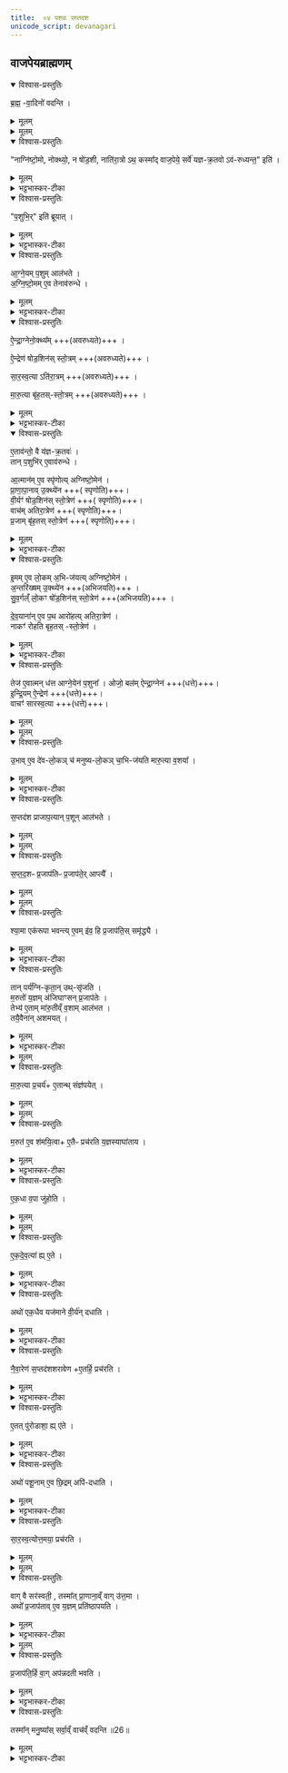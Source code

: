 ```yaml
---
title:  ०४ पशवः सप्तदश
unicode_script: devanagari
---
```

## वाजपेयब्राह्मणम्  
<details open><summary>विश्वास-प्रस्तुतिः</summary>

ब्र॒ह्म॒ -वा॒दिनो॑ वदन्ति ।  
</details>

<details><summary>मूलम्</summary>

ब्र॒ह्म॒ -वा॒दिनो॑ वदन्ति ।  
</details>


<details><summary>मूलम्</summary>

नाग्नि॑ष्टो॒मो नोक्थ्यः॑ ।
न षो॑ड॒शी नाति॑रा॒त्रः ।
अथ॒ कस्मा᳚द्वाज॒पेये॒ सर्वे॑ यज्ञक्र॒तवोऽव॑रुध्यन्त॒ इति॑ ।
</details>

<details open><summary>विश्वास-प्रस्तुतिः</summary>

"नाग्नि॑ष्टो॒मो, नोक्थ्यो॒, न षो॑ड॒शी, नाति॑रा॒त्रो ऽथ॒ कस्मा᳚द् वाज॒पेये॒ सर्वे॑ यज्ञ-क्र॒तवो ऽव॑-रुध्यन्त॒" इति॑ ।  
</details>

<details><summary>मूलम्</summary>

"नाग्नि॑ष्टो॒मो, नोक्थ्यो॒, न षो॑ड॒शी, नाति॑रा॒त्रो ऽथ॒ कस्मा᳚द् वाज॒पेये॒ सर्वे॑ यज्ञ-क्र॒तवो ऽव॑-रुध्यन्त॒" इति॑ ।  
</details>

<details><summary>भट्टभास्कर-टीका</summary>

1 ब्रह्मवादिन इत्यादि ॥ इदानीं पशुद्वारेण अग्निष्टोमादिरूपाणां वाजपेयस्य प्रतिपादयति - अग्निष्टोमाद्यात्मनोऽप्यस्य सर्वयज्ञक्रत्वात्मकत्वं वा कस्माद्धेतोर्भवति । अस्ति खलु स उपाय इति तज्जिज्ञासवो ब्रह्मवादिनः पृच्छन्ति । उक्थ्यादयोऽग्निष्टोमस्य गुणविकाराः । यज्ञाश्च क्रतवश्च यज्ञक्रतवः । क्रतवो यूपवन्तः, प्राधान्यात्पुनरुपादानम् ।
</details>

<details open><summary>विश्वास-प्रस्तुतिः</summary>

"प॒शुभि॒र्" इति॑ ब्रूयात् ।  
</details>

<details><summary>मूलम्</summary>

"प॒शुभि॒र्" इति॑ ब्रूयात् ।  
</details>

<details><summary>भट्टभास्कर-टीका</summary>

पशुभिरिति । तेभ्यः पशुभिरिति उत्तरं भूयात् ।
</details>

<details open><summary>विश्वास-प्रस्तुतिः</summary>

आ॒ग्ने॒यम् प॒शुम् आल॑भते ।  
अ॒ग्नि॒ष्टो॒मम् ए॒व तेनाव॑रुन्धे ।
</details>

<details><summary>मूलम्</summary>

आ॒ग्ने॒यम् प॒शुम् आल॑भते ।  
अ॒ग्नि॒ष्टो॒मम् ए॒व तेनाव॑रुन्धे ।
</details>

<details><summary>भट्टभास्कर-टीका</summary>

तांश्च दर्शयति - आग्नेयमित्यादि । आग्नेयादिभिरग्निष्टोमाद्यात्मताऽस्य क्रियते । आग्नेयादयोऽग्निष्टोमादीनां सवनपशवः क्रतुव्यावृत्तिहेतवः ।
</details>

<details open><summary>विश्वास-प्रस्तुतिः</summary>

ऐ॒न्द्रा॒ग्नेनो॒क्थ्य᳚म् +++(अवरुध्यते)+++ ।  

ऐ॒न्द्रेण॑ षोड॒शिन॑स् स्तो॒त्रम् +++(अवरुध्यते)+++ ।   

सा॒र॒स्व॒त्या ऽति॑रा॒त्रम् +++(अवरुध्यते)+++ ।

मा॒रु॒त्या बृ॑ह॒तस्-स्तो॒त्रम् +++(अवरुध्यते)+++ ।   
</details>

<details><summary>मूलम्</summary>

ऐ॒न्द्रा॒ग्नेनो॒क्थ्य᳚म् +++(अवरुध्यते)+++ ।  

ऐ॒न्द्रेण॑ षोड॒शिन॑स् स्तो॒त्रम् +++(अवरुध्यते)+++ ।   

सा॒र॒स्व॒त्या ऽति॑रा॒त्रम् +++(अवरुध्यते)+++ ।

मा॒रु॒त्या बृ॑ह॒तस्-स्तो॒त्रम् +++(अवरुध्यते)+++ ।   
</details>

<details><summary>भट्टभास्कर-टीका</summary>

सारस्वती मेषी । मारुती वशा ॥
</details>

<details open><summary>विश्वास-प्रस्तुतिः</summary>

ए॒ताव॑न्तो॒ वै य॑ज्ञ-क्र॒तवः॑ ।  
तान् प॒शुभि॑र्  ए॒वाव॑रुन्धे ।  

आ॒त्मान॑म् ए॒व स्पृ॑णोत्य् अग्निष्टो॒मेन॑ ।  
प्रा॒णा॒पा॒नाव् उ॒क्थ्ये॑न  +++( स्पृणोति)+++।  
वी॒र्यꣳ॑ षोड॒शिन॑स् स्तो॒त्रेण॑ +++( स्पृणोति)+++।   
वाच॑म् अतिरा॒त्रेण॑ +++( स्पृणोति)+++।   
प्र॒जाम् बृ॑ह॒तस् स्तो॒त्रेण॑ +++( स्पृणोति)+++।
</details>

<details><summary>मूलम्</summary>

ए॒ताव॑न्तो॒ वै य॑ज्ञ-क्र॒तवः॑ ।  
तान् प॒शुभि॑र्  ए॒वाव॑रुन्धे ।  

आ॒त्मान॑म् ए॒व स्पृ॑णोत्य् अग्निष्टो॒मेन॑ ।  
प्रा॒णा॒पा॒नाव् उ॒क्थ्ये॑न  +++( स्पृणोति)+++।  
वी॒र्यꣳ॑ षोड॒शिन॑स् स्तो॒त्रेण॑ +++( स्पृणोति)+++।   
वाच॑म् अतिरा॒त्रेण॑ +++( स्पृणोति)+++।   
प्र॒जाम् बृ॑ह॒तस् स्तो॒त्रेण॑ +++( स्पृणोति)+++।
</details>

<details><summary>भट्टभास्कर-टीका</summary>

2 एतावन्त इत्यादि ॥ गतम् । स्पृणोति प्रीणयति । अयं वाजपेयोऽग्निष्टोमाद्यात्मना आत्मादिप्रीणनहेतुर्भवति ।
</details>

<details open><summary>विश्वास-प्रस्तुतिः</summary>

इ॒मम् ए॒व लो॒कम् अ॒भि-ज॑यत्य् अग्निष्टो॒मेन॑ ।  
अ॒न्तरि॑ख्षम् उ॒क्थ्ये॑न +++(अभिजयति)+++ ।  
सु॒व॒र्गल्ँ लो॒कꣳ षो॑ड॒शिन॑स् स्तो॒त्रेण॑ +++(अभिजयति)+++ ।   

दे॒व॒याना॑न् ए॒व प॒थ आरो॑हत्य् अतिरा॒त्रेण॑ ।  
नाकꣳ॑ रोहति बृह॒तस् -स्तो॒त्रेण॑ ।  
</details>

<details><summary>मूलम्</summary>

इ॒मम् ए॒व लो॒कम् अ॒भि-ज॑यत्य् अग्निष्टो॒मेन॑ ।  
अ॒न्तरि॑ख्षम् उ॒क्थ्ये॑न +++(अभिजयति)+++ ।  
सु॒व॒र्गल्ँ लो॒कꣳ षो॑ड॒शिन॑स् स्तो॒त्रेण॑ +++(अभिजयति)+++ ।   

दे॒व॒याना॑न् ए॒व प॒थ आरो॑हत्य् अतिरा॒त्रेण॑ ।  
नाकꣳ॑ रोहति बृह॒तस् -स्तो॒त्रेण॑ ।  
</details>

<details><summary>भट्टभास्कर-टीका</summary>

किञ्च - अनेन वाजपेयेन अग्निष्टोमाद्यात्मना पृथिव्यादीन् जयति ।
</details>

<details open><summary>विश्वास-प्रस्तुतिः</summary>

तेज॑ ए॒वात्मन् ध॑त्त आग्ने॒येन॑ प॒शुना᳚ ।
ओजो॒ बल॑म् ऐन्द्रा॒ग्नेन॑ +++(धत्ते)+++।  
इ॒न्द्रि॒यम् ऐ॒न्द्रेण॑ +++(धत्ते)+++।    
वाचꣳ॑ सारस्व॒त्या +++(धत्ते)+++।   
</details>

<details><summary>मूलम्</summary>

तेज॑ ए॒वात्मन् ध॑त्त आग्ने॒येन॑ प॒शुना᳚ ।
ओजो॒ बल॑म् ऐन्द्रा॒ग्नेन॑ +++(धत्ते)+++।  
इ॒न्द्रि॒यम् ऐ॒न्द्रेण॑ +++(धत्ते)+++।    
वाचꣳ॑ सारस्व॒त्या +++(धत्ते)+++।   
</details>


<details><summary>मूलम्</summary>

उ॒भावे॒व दे॑वलो॒कञ्च॑ मनुष्यलो॒कञ्चा॒भिज॑यति मारु॒त्या व॒शया᳚ ।
</details>

<details open><summary>विश्वास-प्रस्तुतिः</summary>

उ॒भाव् ए॒व दे॑व-लो॒कञ् च॑ मनुष्य-लो॒कञ् चा॒भि-ज॑यति मारु॒त्या व॒शया᳚ ।  
</details>

<details><summary>मूलम्</summary>

उ॒भाव् ए॒व दे॑व-लो॒कञ् च॑ मनुष्य-लो॒कञ् चा॒भि-ज॑यति मारु॒त्या व॒शया᳚ ।  
</details>

<details><summary>भट्टभास्कर-टीका</summary>

अपि च तत्तत्सवनपशुभिराग्नेयादिभिः तेजःप्रभृतीन्यात्मनि धत्ते स्थापयति । ओजः ओजिष्ठमुज्ज्वलं बलम् ॥
</details>

<details open><summary>विश्वास-प्रस्तुतिः</summary>

स॒प्तद॑श प्राजाप॒त्यान् प॒शून् आल॑भते ।  
</details>

<details><summary>मूलम्</summary>

स॒प्तद॑श प्राजाप॒त्यान् प॒शून् आल॑भते ।  
</details>


<details><summary>मूलम्</summary>

स॒प्त॒द॒शᳶ प्र॒जाप॑तिः ॥24॥  
प्र॒जाप॑ते॒राप्त्यै᳚ ।
</details>

<details open><summary>विश्वास-प्रस्तुतिः</summary>

स॒प्त॒द॒शᳶ प्र॒जाप॑तिᳶ प्र॒जाप॑ते॒र् आप्त्यै᳚ ।  
</details>

<details><summary>मूलम्</summary>

स॒प्त॒द॒शᳶ प्र॒जाप॑तिᳶ प्र॒जाप॑ते॒र् आप्त्यै᳚ ।  
</details>


<details><summary>मूलम्</summary>

श्या॒मा एक॑रूपा भवन्ति ।
ए॒वमि॑व॒ हि प्र॒जाप॑ति॒स्समृ॑द्ध्यै ।
</details>

<details open><summary>विश्वास-प्रस्तुतिः</summary>

श्या॒मा एक॑रूपा भवन्त्य् ए॒वम् इ॑व॒ हि प्र॒जाप॑ति॒स् समृ॑द्ध्यै ।  
</details>

<details><summary>मूलम्</summary>

श्या॒मा एक॑रूपा भवन्त्य् ए॒वम् इ॑व॒ हि प्र॒जाप॑ति॒स् समृ॑द्ध्यै ।  
</details>

<details><summary>भट्टभास्कर-टीका</summary>

3 सप्तदशेत्यादि ॥ गतम् ॥ एवमिवेति अव्यक्तत्वाच्छ्याम इव वर्णजात्याद्यनवधारणादेकरूपः । तस्माद्रूपसमृद्धिर्भवतीति ॥
</details>

<details open><summary>विश्वास-प्रस्तुतिः</summary>

तान् पर्य॑ग्नि-कृता॒न् उथ्-सृ॑जति ।  
म॒रुतो॑ य॒ज्ञम् अ॑जिघाꣳसन् प्र॒जाप॑तेः ।  
तेभ्य॑ ए॒ताम् मा॑रु॒तीव्ँ व॒शाम् आल॑भत ।  
तयै॒वैना॑न् अशमयत् ।  
</details>

<details><summary>मूलम्</summary>

तान् पर्य॑ग्नि-कृता॒न् उथ्-सृ॑जति ।  
म॒रुतो॑ य॒ज्ञम् अ॑जिघाꣳसन् प्र॒जाप॑तेः ।  
तेभ्य॑ ए॒ताम् मा॑रु॒तीव्ँ व॒शाम् आल॑भत ।  
तयै॒वैना॑न् अशमयत् ।  
</details>

<details><summary>भट्टभास्कर-टीका</summary>

4 तानित्यादि ॥ तेषां प्राजापत्यानां पर्यग्निकरणानन्तरं उत्तरं प्राकृतं कर्म न कुर्यात् .। अपि तु मारुतीं वशामालभेत ।
</details>


<details><summary>मूलम्</summary>

मा॒रु॒त्या प्र॒चर्य॑ ।
ए॒तान्थ्संज्ञ॑पयेत् ।
</details>

<details open><summary>विश्वास-प्रस्तुतिः</summary>

मा॒रु॒त्या प्र॒चर्य॑+ ए॒तान्थ् संज्ञ॑पयेत् ।
</details>

<details><summary>मूलम्</summary>

मा॒रु॒त्या प्र॒चर्य॑+ ए॒तान्थ् संज्ञ॑पयेत् ।
</details>


<details><summary>मूलम्</summary>

म॒रुत॑ ए॒व श॑मयि॒त्वा ॥25॥  
ए॒तैᳶ प्रच॑रति ।
य॒ज्ञस्याघा॑ताय ।
</details>

<details open><summary>विश्वास-प्रस्तुतिः</summary>

म॒रुत॑ ए॒व श॑मयि॒त्वा+ ए॒तैᳶ प्रच॑रति य॒ज्ञस्याघा॑ताय ।  
</details>

<details><summary>मूलम्</summary>

म॒रुत॑ ए॒व श॑मयि॒त्वा+ ए॒तैᳶ प्रच॑रति य॒ज्ञस्याघा॑ताय ।  
</details>

<details><summary>भट्टभास्कर-टीका</summary>

हेतुमाह - मरुत इत्यादि ॥ गतम् ॥ तस्मान्मारुत्या प्रचर्य एतान् प्राजापत्यान् संज्ञपयेत् मारयेत् । शमयत्येव यज्ञस्य हन्तॄम् मरुतः । प्राजापत्यानां प्रचारः कृतो भवति । तच्च यज्ञस्यावधाय भवति ॥
</details>

<details open><summary>विश्वास-प्रस्तुतिः</summary>

ए॒क॒धा व॒पा जु॑होति ।
</details>

<details><summary>मूलम्</summary>

ए॒क॒धा व॒पा जु॑होति ।
</details>


<details><summary>मूलम्</summary>

ए॒क॒दे॒व॒त्या॑ हि ।
ए॒ते ।
</details>

<details open><summary>विश्वास-प्रस्तुतिः</summary>

ए॒क॒दे॒व॒त्या॑ ह्य् ए॒ते ।  
</details>

<details><summary>मूलम्</summary>

ए॒क॒दे॒व॒त्या॑ ह्य् ए॒ते ।  
</details>

<details><summary>भट्टभास्कर-टीका</summary>

5 एकधेति ॥ न पृथग्जुहोति । हेतुमाह - एकदेवत्या ह्येत हति ॥
</details>

<details open><summary>विश्वास-प्रस्तुतिः</summary>

अथो॑ एक॒धैव यज॑माने वी॒र्य॑न् दधाति ।  
</details>

<details><summary>मूलम्</summary>

अथो॑ एक॒धैव यज॑माने वी॒र्य॑न् दधाति ।  
</details>

<details><summary>भट्टभास्कर-टीका</summary>

अथो अपि च एकीकृत्य सर्वं वीर्यं यजमाने दधाति ॥
</details>

<details open><summary>विश्वास-प्रस्तुतिः</summary>

नै॒वा॒रेण॑ स॒प्तद॑शशरावेण +ए॒तर्हि॒ प्रच॑रति ।  
</details>

<details><summary>मूलम्</summary>

नै॒वा॒रेण॑ स॒प्तद॑शशरावेण +ए॒तर्हि॒ प्रच॑रति ।  
</details>

<details><summary>भट्टभास्कर-टीका</summary>

6 नैवारेणेत्यादि ॥ सप्तदशशरावेण सप्तदशसु शरावेषु संस्कृतेन । 'द्विगोः'इति लुक् । 'इगन्तकालकपालभगालशरावेषु'इति पूर्वपदप्रकृस्विरत्वम् । तत्रापि 'सङ्ख्या'इति पूर्वपदप्रकृतिस्वरत्वम् । ईदृशेन चरुणा एतर्हि एतस्मिन् काले वपाहोमानन्तरं प्रचरति । 'इदमोर्हिल्'एते तौ रथोः'इत्येतादेशः ।
</details>

<details open><summary>विश्वास-प्रस्तुतिः</summary>

ए॒तत् पु॑रोडाशा॒ ह्य् ए॑ते ।   
</details>

<details><summary>मूलम्</summary>

ए॒तत् पु॑रोडाशा॒ ह्य् ए॑ते ।   
</details>

<details><summary>भट्टभास्कर-टीका</summary>

एतत्पुरोडाशाः एषः नैवारः पुरोडाशो येषां पुरोडाशकार्यकरणाच्चरुः पुरोडाशः ।
</details>

<details open><summary>विश्वास-प्रस्तुतिः</summary>

अथो॑ पशू॒नाम् ए॒व छि॒द्रम् अपि॑-दधाति ।  
</details>

<details><summary>मूलम्</summary>

अथो॑ पशू॒नाम् ए॒व छि॒द्रम् अपि॑-दधाति ।  
</details>

<details><summary>भट्टभास्कर-टीका</summary>

अथो अपि च पशूनां छिद्रं कर्मवैकल्यमेतत्कालेन चरुणा अपिदधाति आपूरयति ॥
</details>

<details open><summary>विश्वास-प्रस्तुतिः</summary>

सा॒र॒स्व॒त्योत्त॒मया॒ प्रच॑रति ।  
</details>

<details><summary>मूलम्</summary>

सा॒र॒स्व॒त्योत्त॒मया॒ प्रच॑रति ।  
</details>


<details><summary>मूलम्</summary>

वाग्वै सर॑स्वती ।  
तस्मा᳚त्प्रा॒णाना॒व्ँवागु॑त्त॒मा ।
</details>

<details open><summary>विश्वास-प्रस्तुतिः</summary>

वाग् वै सर॑स्वती॒ , तस्मा᳚त् प्रा॒णाना॒व्ँ वाग् उ॑त्त॒मा ।   
अथो᳚ प्र॒जाप॑ताव् ए॒व य॒ज्ञम् प्रति॑ष्ठापयति ।  
</details>

<details><summary>मूलम्</summary>

वाग् वै सर॑स्वती॒ , तस्मा᳚त् प्रा॒णाना॒व्ँ वाग् उ॑त्त॒मा ।   
अथो᳚ प्र॒जाप॑ताव् ए॒व य॒ज्ञम् प्रति॑ष्ठापयति ।  
</details>

<details><summary>भट्टभास्कर-टीका</summary>

7 सारस्वत्योत्तमया अन्त्यया प्रचरति । वाग्वा इत्यादि ॥ गतम् ॥ सारस्वत्या उत्तमत्वात् प्रजापतावेव यज्ञः प्रतिष्ठापितः समापितो भवति ।
</details>


<details><summary>मूलम्</summary>

प्र॒जाप॑ति॒र्‌हि वाक् ।
अप॑न्नदती भवति ।
</details>

<details open><summary>विश्वास-प्रस्तुतिः</summary>

प्र॒जाप॑ति॒र्हि वा॒ग् अप॑न्नदती भवति ।  
</details>

<details><summary>मूलम्</summary>

प्र॒जाप॑ति॒र्हि वा॒ग् अप॑न्नदती भवति ।  
</details>

<details><summary>भट्टभास्कर-टीका</summary>

हेतुमाह - प्रजापतिर्हि वाक् सर्वात्मकत्वाद्वाजपेयस्य । अपन्नदती अविपन्नदन्ता सरस्वती भवति 'छन्दसि च' इति दतृभावः ।
</details>

<details open><summary>विश्वास-प्रस्तुतिः</summary>

तस्मा᳚न् मनु॒ष्या᳚स् सर्वा॒व्ँ वाच॑व्ँ वदन्ति ॥26॥  
</details>

<details><summary>मूलम्</summary>

तस्मा᳚न् मनु॒ष्या᳚स् सर्वा॒व्ँ वाच॑व्ँ वदन्ति ॥26॥  
</details>

<details><summary>भट्टभास्कर-टीका</summary>

तस्मान्मनुष्याः सर्वां बहुप्रकारां वाचं वदन्ति ॥

इति तृतीये चतुर्थोऽनुवाकः ॥  

</details>

